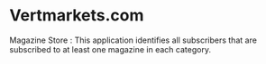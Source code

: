 # Vertmarkets.com

Magazine Store : This application identifies all subscribers that are subscribed to at least one magazine in each category.
